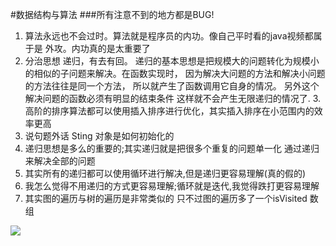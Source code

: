 #数据结构与算法
###所有注意不到的地方都是BUG!
1. 算法永远也不会过时。算法就是程序员的内功。像自己平时看的java视频都属于是
外攻。内功真的是太重要了
2. 分治思想 递归，有去有回。
递归的基本思想是把规模大的问题转化为规模小的相似的子问题来解决。在函数实现时，
因为解决大问题的方法和解决小问题的方法往往是同一个方法，
所以就产生了函数调用它自身的情况。
另外这个解决问题的函数必须有明显的结束条件
这样就不会产生无限递归的情况了.
3.高阶的排序算法都可以使用插入排序进行优化，其实插入排序在小范围内的效率更高
4. 说句题外话 Sting 对象是如何初始化的
5. 递归思想是多么的重要的;其实递归就是把很多个重复的问题单一化 通过递归来解决全部的问题
6. 其实所有的递归都可以使用循环进行解决,但是递归更容易理解(真的假的)
7. 我怎么觉得不用递归的方式更容易理解;循环就是迭代,我觉得跌打更容易理解
8. 其实图的遍历与树的遍历是非常类似的  只不过图的遍历多了一个isVisited 数组


![](http://img.blog.csdn.net/20160427172905073)
